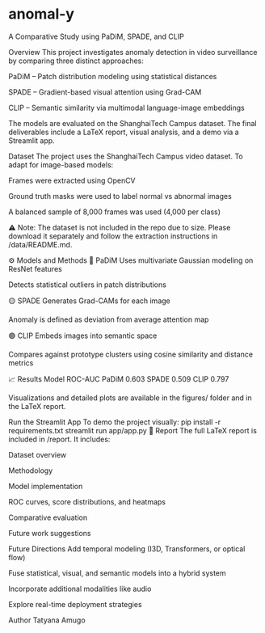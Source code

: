 # anomal-y

A Comparative Study using PaDiM, SPADE, and CLIP

Overview
This project investigates anomaly detection in video surveillance by comparing three distinct approaches:

PaDiM – Patch distribution modeling using statistical distances

SPADE – Gradient-based visual attention using Grad-CAM

CLIP – Semantic similarity via multimodal language-image embeddings

The models are evaluated on the ShanghaiTech Campus dataset. The final deliverables include a LaTeX report, visual analysis, and a demo via a Streamlit app.

Dataset
The project uses the ShanghaiTech Campus video dataset. To adapt for image-based models:

Frames were extracted using OpenCV

Ground truth masks were used to label normal vs abnormal images

A balanced sample of 8,000 frames was used (4,000 per class)

⚠️ Note: The dataset is not included in the repo due to size. Please download it separately and follow the extraction instructions in /data/README.md.

⚙️ Models and Methods
🔵 PaDiM
Uses multivariate Gaussian modeling on ResNet features

Detects statistical outliers in patch distributions

🟡 SPADE
Generates Grad-CAMs for each image

Anomaly is defined as deviation from average attention map

🟣 CLIP
Embeds images into semantic space

Compares against prototype clusters using cosine similarity and distance metrics

📈 Results
Model	ROC-AUC
PaDiM	0.603
SPADE	0.509
CLIP	0.797

Visualizations and detailed plots are available in the figures/ folder and in the LaTeX report.

 Run the Streamlit App
To demo the project visually:
pip install -r requirements.txt
streamlit run app/app.py
📄 Report
The full LaTeX report is included in /report. It includes:

Dataset overview

Methodology

Model implementation

ROC curves, score distributions, and heatmaps

Comparative evaluation

Future work suggestions

Future Directions
Add temporal modeling (I3D, Transformers, or optical flow)

Fuse statistical, visual, and semantic models into a hybrid system

Incorporate additional modalities like audio

Explore real-time deployment strategies

Author
Tatyana Amugo
